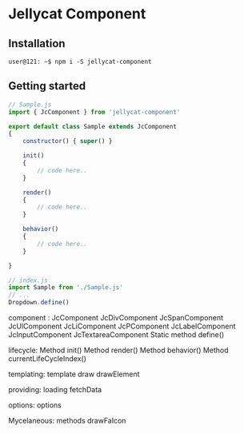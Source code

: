 # Jellycat Component

## Installation
```console
user@121: ~$ npm i -S jellycat-component
```

## Getting started

```js
// Sample.js
import { JcComponent } from 'jellycat-component'

export default class Sample extends JcComponent
{
	constructor() { super() }

	init()
	{
		// code here..
	}

	render()
	{
		// code here..
	}

	behavior()
	{
		// code here..
	}

}
````

```js
// index.js
import Sample from './Sample.js'
// ...
Dropdown.define()

````

component :
JcComponent
JcDivComponent
JcSpanComponent
JcUlComponent
JcLiComponent
JcPComponent
JcLabelComponent
JcInputComponent
JcTextareaComponent
Static method define()

lifecycle:
Method init()
Method render()
Method behavior()
Method currentLifeCycleIndex()

templating:
template
draw
drawElement

providing:
loading
fetchData

options:
options

Mycelaneous:
methods
drawFaIcon
